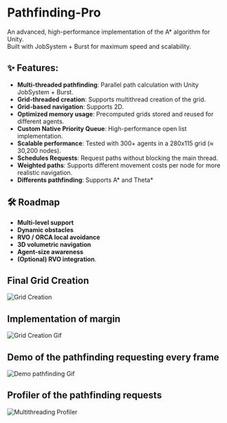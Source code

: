 # Pathfinding-Pro
An advanced, high-performance implementation of the A* algorithm for Unity.  
Built with JobSystem + Burst for maximum speed and scalability.

## ✨ Features:

- **Multi-threaded pathfinding**: Parallel path calculation with Unity JobSystem + Burst.
- **Grid-threaded creation**: Supports multithread creation of the grid.
- **Grid-based navigation**: Supports 2D.
- **Optimized memory usage**: Precomputed grids stored and reused for different agents.
- **Custom Native Priority Queue**: High-performance open list implementation.
- **Scalable performance**: Tested with 300+ agents in a 280x115 grid (≈ 30,200 nodes).
- **Schedules Requests**: Request paths without blocking the main thread.
- **Weighted paths**: Supports different movement costs per node for more realistic navigation.
- **Differents pathfinding**: Supports A* and Theta*

## 🛠️ Roadmap
- **Multi-level support**
- **Dynamic obstacles**
- **RVO / ORCA local avoidance**
- **3D volumetric navigation**
- **Agent-size awareness**
- **(Optional) RVO integration**.

## Final Grid Creation
![Grid Creation](https://github.com/user-attachments/assets/1ca34e03-0c87-4646-8eb0-231a13a908ea)

## Implementation of margin
![Grid Creation Gif](https://github.com/user-attachments/assets/296ac2ce-369f-43b0-93f3-bbb11243205a)

## Demo of the pathfinding requesting every frame
![Demo pathfinding Gif](https://github.com/user-attachments/assets/c351143a-9db6-4a73-bd8f-a0ee960639d5)

## Profiler of the pathfinding requests
![Multithreading Profiler](https://github.com/user-attachments/assets/afb8c8e8-006e-4116-b54d-1150a5f61f1a)
